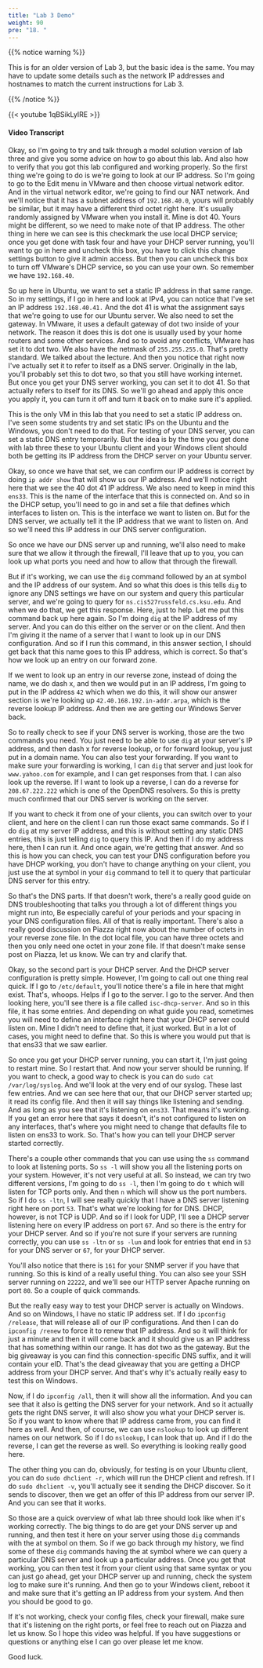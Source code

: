 ```yaml
---
title: "Lab 3 Demo"
weight: 90
pre: "18. "
---
```


{{% notice warning %}}

This is for an older version of Lab 3, but the basic idea is the same. You may have to update some details such as the network IP addresses and hostnames to match the current instructions for Lab 3.

{{% /notice %}}

{{< youtube 1qBSikLyIRE >}}

#### Video Transcript

Okay, so I'm going to try and talk through a model solution version of lab three and give you some advice on how to go about this lab. And also how to verify that you got this lab configured and working properly. So the first thing we're going to do is we're going to look at our IP address. So I'm going to go to the Edit menu in VMware and then choose virtual network editor. And in the virtual network editor, we're going to find our NAT network. And we'll notice that it has a subnet address of `192.168.40.0`, yours will probably be similar, but it may have a different third octet right here. It's usually randomly assigned by VMware when you install it. Mine is dot 40. Yours might be different, so we need to make note of that IP address. The other thing in here we can see is this checkmark the use local DHCP service; once you get done with task four and have your DHCP server running, you'll want to go in here and uncheck this box, you have to click this change settings button to give it admin access. But then you can uncheck this box to turn off VMware's DHCP service, so you can use your own. So remember we have `192.168.40`. 

So up here in Ubuntu, we want to set a static IP address in that same range. So in my settings, if I go in here and look at IPv4, you can notice that I've set an IP address `192.168.40.41.` And the dot 41 is what the assignment says that we're going to use for our Ubuntu server. We also need to set the gateway. In VMware, it uses a default gateway of dot two inside of your network. The reason it does this is dot one is usually used by your home routers and some other services. And so to avoid any conflicts, VMware has set it to dot two. We also have the netmask of `255.255.255.0`. That's pretty standard. We talked about the lecture. And then you notice that right now I've actually set it to refer to itself as a DNS server. Originally in the lab, you'll probably set this to dot two, so that you still have working internet. But once you get your DNS server working, you can set it to dot 41. So that actually refers to itself for its DNS. So we'll go ahead and apply this once you apply it, you can turn it off and turn it back on to make sure it's applied. 

This is the only VM in this lab that you need to set a static IP address on. I've seen some students try and set static IPs on the Ubuntu and the Windows, you don't need to do that. For testing of your DNS server, you can set a static DNS entry temporarily. But the idea is by the time you get done with lab three these to your Ubuntu client and your Windows client should both be getting its IP address from the DHCP server on your Ubuntu server. 

Okay, so once we have that set, we can confirm our IP address is correct by doing `ip addr show` that will show us our IP address. And we'll notice right here that we see the 40 dot 41 IP address. We also need to keep in mind this `ens33`. This is the name of the interface that this is connected on. And so in the DHCP setup, you'll need to go in and set a file that defines which interfaces to listen on. This is the interface we want to listen on. But for the DNS server, we actually tell it the IP address that we want to listen on. And so we'll need this IP address in our DNS server configuration. 

So once we have our DNS server up and running, we'll also need to make sure that we allow it through the firewall, I'll leave that up to you, you can look up what ports you need and how to allow that through the firewall. 

But if it's working, we can use the `dig` command followed by an at symbol and the IP address of our system. And so what this does is this tells `dig` to ignore any DNS settings we have on our system and query this particular server, and we're going to query for `ns.cis527russfeld.cs.ksu.edu`. And when we do that, we get this response. Here, just to help. Let me put this command back up here again. So I'm doing `dig` at the IP address of my server. And you can do this either on the server or on the client. And then I'm giving it the name of a server that I want to look up in our DNS configuration. And so if I run this command, in this answer section, I should get back that this name goes to this IP address, which is correct. So that's how we look up an entry on our forward zone. 

If we went to look up an entry in our reverse zone, instead of doing the name, we do dash x, and then we would put in an IP address, I'm going to put in the IP address `42` which when we do this, it will show our answer section is we're looking up `42.40.168.192.in-addr.arpa`, which is the reverse lookup IP address. And then we are getting our Windows Server back.

So to really check to see if your DNS server is working, those are the two commands you need. You just need to be able to use `dig` at your server's IP address, and then dash x for reverse lookup, or for forward lookup, you just put in a domain name. You can also test your forwarding. If you want to make sure your forwarding is working, I can `dig` that server and just look for `www.yahoo.com` for example, and I can get responses from that. I can also look up the reverse. If I want to look up a reverse, I can do a reverse for `208.67.222.222` which is one of the OpenDNS resolvers. So this is pretty much confirmed that our DNS server is working on the server. 

If you want to check it from one of your clients, you can switch over to your client, and here on the client I can run those exact same commands. So if I do `dig` at my server IP address, and this is without setting any static DNS entries, this is just telling `dig` to query this IP. And then if I do my address here, then I can run it. And once again, we're getting that answer. And so this is how you can check, you can test your DNS configuration before you have DHCP working, you don't have to change anything on your client, you just use the at symbol in your `dig` command to tell it to query that particular DNS server for this entry. 

So that's the DNS parts. If that doesn't work, there's a really good guide on DNS troubleshooting that talks you through a lot of different things you might run into, Be especially careful of your periods and your spacing in your DNS configuration files. All of that is really important. There's also a really good discussion on Piazza right now about the number of octets in your reverse zone file. In the dot local file, you can have three octets and then you only need one octet in your zone file. If that doesn't make sense post on Piazza, let us know. We can try and clarify that. 

Okay, so the second part is your DHCP server. And the DHCP server configuration is pretty simple. However, I'm going to call out one thing real quick. If I go to `/etc/default`, you'll notice there's a file in here that might exist. That's, whoops. Helps if I go to the server. I go to the server. And then looking here, you'll see there is a file called `isc-dhcp-server`. And so in this file, it has some entries. And depending on what guide you read, sometimes you will need to define an interface right here that your DHCP server could listen on. Mine I didn't need to define that, it just worked. But in a lot of cases, you might need to define that. So this is where you would put that is that ens33 that we saw earlier. 

So once you get your DHCP server running, you can start it, I'm just going to restart mine. So I restart that. And now your server should be running. If you want to check, a good way to check is you can do `sudo cat /var/log/syslog`. And we'll look at the very end of our syslog. These last few entries. And we can see here that our, that our DHCP server started up; it read its config file. And then it will say things like listening and sending. And as long as you see that it's listening on `ens33`. That means it's working. If you get an error here that says it doesn't, it's not configured to listen on any interfaces, that's where you might need to change that defaults file to listen on ens33 to work. So. That's how you can tell your DHCP server started correctly. 

There's a couple other commands that you can use using the `ss` command to look at listening ports. So `ss -l` will show you all the listening ports on your system. However, it's not very useful at all. So instead, we can try two different versions, I'm going to do `ss -l`, then I'm going to do `t` which will listen for TCP ports only. And then `n` which will show us the port numbers. So if I do `ss -ltn`, I will see really quickly that I have a DNS server listening right here on port `53`. That's what we're looking for for DNS. DHCP, however, is not TCP is UDP. And so if I look for UDP, I'll see a DHCP server listening here on every IP address on port `67`. And so there is the entry for your DHCP server. And so if you're not sure if your servers are running correctly, you can use `ss -ltn` or `ss -lun` and look for entries that end in `53` for your DNS server or `67`, for your DHCP server. 

You'll also notice that there is `161` for your SNMP server if you have that running. So this is kind of a really useful thing. You can also see your SSH server running on `22222`, and we'll see our HTTP server Apache running on port `80`. So a couple of quick commands. 

But the really easy way to test your DHCP server is actually on Windows. And so on Windows, I have no static IP address set. If I do `ipconfig /release`, that will release all of our IP configurations. And then I can do `ipconfig /renew` to force it to renew that IP address. And so it will think for just a minute and then it will come back and it should give us an IP address that has something within our range. It has dot two as the gateway. But the big giveaway is you can find this connection-specific DNS suffix, and it will contain your eID. That's the dead giveaway that you are getting a DHCP address from your DHCP server. And that's why it's actually really easy to test this on Windows. 

Now, if I do `ipconfig /all`, then it will show all the information. And you can see that it also is getting the DNS server for your network. And so it actually gets the right DNS server, it will also show you what your DHCP server is. So if you want to know where that IP address came from, you can find it here as well. And then, of course, we can use `nslookup` to look up different names on our network. So if I do `nslookup`, I can look that up. And if I do the reverse, I can get the reverse as well. So everything is looking really good here. 

The other thing you can do, obviously, for testing is on your Ubuntu client, you can do `sudo dhclient -r`, which will run the DHCP client and refresh. If I do `sudo dhclient -v`, you'll actually see it sending the DHCP discover. So it sends to discover, then we get an offer of this IP address from our server IP. And you can see that it works. 

So those are a quick overview of what lab three should look like when it's working correctly. The big things to do are get your DNS server up and running, and then test it here on your server using those `dig` commands with the at symbol on them. So if we go back through my history, we find some of these `dig` commands having the at symbol where we can query a particular DNS server and look up a particular address. Once you get that working, you can then test it from your client using that same syntax or you can just go ahead, get your DHCP server up and running, check the system log to make sure it's running. And then go to your Windows client, reboot it and make sure that it's getting an IP address from your system. And then you should be good to go. 

If it's not working, check your config files, check your firewall, make sure that it's listening on the right ports, or feel free to reach out on Piazza and let us know. So I hope this video was helpful. If you have suggestions or questions or anything else I can go over please let me know.

Good luck.

